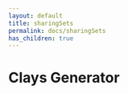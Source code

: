 ```yaml
---
layout: default
title: sharingSets
permalink: docs/sharingSets
has_children: true
---
```



# Clays Generator

